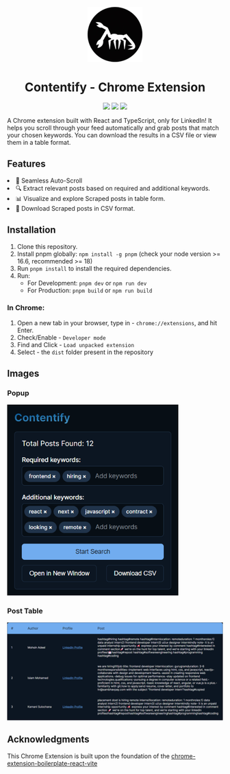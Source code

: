 <div align="center">
<img src="public/icon-128.png" alt="logo"/>
<h1>Contentify - Chrome Extension</h1>

![](https://img.shields.io/badge/React-61DAFB?style=flat-square&logo=react&logoColor=black)
![](https://img.shields.io/badge/Typescript-3178C6?style=flat-square&logo=typescript&logoColor=white)
![](https://badges.aleen42.com/src/vitejs.svg)

</div>

A Chrome extension built with React and TypeScript, only for LinkedIn! It helps you scroll through your feed automatically and grab posts that match your chosen keywords. You can download the results in a CSV file or view them in a table format.

## Features <a name="features"></a>

<li>
🚀 Seamless Auto-Scroll
</li>
<li>
🔍 Extract relevant posts based on required and additional keywords.
</li>
<li>
📊 Visualize and explore Scraped posts in table form.
</li>
<li>
📁 Download Scraped posts in CSV format. 
</li>

## Installation <a name="installation"></a>

1. Clone this repository.
2. Install pnpm globally: `npm install -g pnpm` (check your node version >= 16.6, recommended >= 18)
3. Run `pnpm install` to install the required dependencies.
4. Run:
    - For Development: `pnpm dev` or `npm run dev`
    - For Production: `pnpm build` or `npm run build`

### In Chrome: <a name="chrome"></a>

1. Open a new tab in your browser, type in - `chrome://extensions`, and hit Enter.
2. Check/Enable - `Developer mode`
3. Find and Click - `Load unpacked extension`
4. Select - the `dist` folder present in the repository

## Images <a name="images"></a>

### Popup <a name="newtab"></a>

<img width="400" alt="popup" src="public/popup.png">

### Post Table <a name="post table"></a>

<img width="800" alt="popup" src="public/table.png">

## Acknowledgments <a name="Acknowledgments"></a>
This Chrome Extension is built upon the foundation of the [chrome-extension-boilerplate-react-vite](https://github.com/Jonghakseo/chrome-extension-boilerplate-react-vite)
